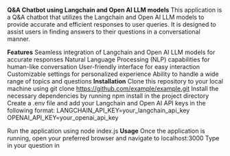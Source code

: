 **Q&A Chatbot using Langchain and Open AI LLM models**
This application is a Q&A chatbot that utilizes the Langchain and Open AI LLM models to provide accurate and efficient responses to user queries. It is designed to assist users in finding answers to their questions in a conversational manner.

**Features**
Seamless integration of Langchain and Open AI LLM models for accurate responses
Natural Language Processing (NLP) capabilities for human-like conversation
User-friendly interface for easy interaction
Customizable settings for personalized experience
Ability to handle a wide range of topics and questions
**Installation**
Clone this repository to your local machine using git clone https://github.com/example/example.git
Install the necessary dependencies by running npm install in the project directory
Create a .env file and add your Langchain and Open AI API keys in the following format:
LANGCHAIN_API_KEY=your_langchain_api_key
OPENAI_API_KEY=your_openai_api_key

Run the application using node index.js
**Usage**
Once the application is running, open your preferred browser and navigate to localhost:3000
Type in your question in
